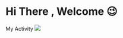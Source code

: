 # Hi There , Welcome 😉
My Activity
<img src="https://github-readme-stats.vercel.app/api?username=amirreza0sh&show_icons=true&theme=dark"/>
